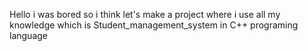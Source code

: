 Hello i was bored so i think let's make a project where i use all my knowledge which is Student_management_system in C++ programing language
